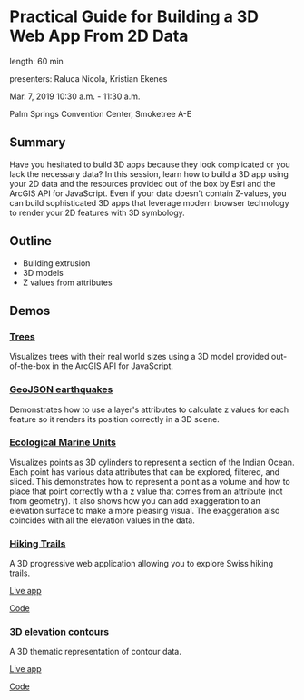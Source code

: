 # Practical Guide for Building a 3D Web App From 2D Data

length: 60 min

presenters: Raluca Nicola, Kristian Ekenes

Mar. 7, 2019 10:30 a.m. - 11:30 a.m.

Palm Springs Convention Center, Smoketree A-E

## Summary

Have you hesitated to build 3D apps because they look complicated or you lack the necessary data? In this session, learn how to build a 3D app using your 2D data and the resources provided out of the box by Esri and the ArcGIS API for JavaScript. Even if your data doesn't contain Z-values, you can build sophisticated 3D apps that leverage modern browser technology to render your 2D features with 3D symbology.

## Outline

- Building extrusion
- 3D models
- Z values from attributes

## Demos

### [Trees](https://ekenes.github.io/conferences/ds-2019/3d-viz-2d-data/demos/trees/2-models.html)

Visualizes trees with their real world sizes using a 3D model provided out-of-the-box in the ArcGIS API for JavaScript.

### [GeoJSON earthquakes](https://ycabon.github.io/2019-devsummit-plenary/2_geojson.html)

Demonstrates how to use a layer's attributes to calculate z values for each feature so it renders its position
correctly in a 3D scene.

### [Ecological Marine Units](https://ekenes.github.io/esri-ts-samples/visualization/emu/3d/)

Visualizes points as 3D cylinders to represent a section of the Indian Ocean. Each point has various data attributes that can be explored, filtered, and sliced. This demonstrates how to represent a point as a volume and how to place that point correctly with a z value that comes from an attribute (not from geometry). It also shows how you can add exaggeration to an elevation surface to make a more pleasing visual. The exaggeration also coincides with all the elevation values in the data.

### [Hiking Trails](https://ralucanicola.github.io/hiking-app/)

A 3D progressive web application allowing you to explore Swiss hiking trails.

[Live app](https://ralucanicola.github.io/hiking-app/)

[Code](https://github.com/RalucaNicola/hiking-app)

### [3D elevation contours](https://ralucanicola.github.io/JSAPI_demos/malta-contour-lines/)

A 3D thematic representation of contour data.

[Live app](https://ralucanicola.github.io/JSAPI_demos/malta-contour-lines/)

[Code](https://github.com/RalucaNicola/JSAPI_demos/tree/master/malta-contour-lines)
